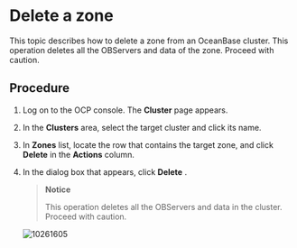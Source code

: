 # Delete a zone

This topic describes how to delete a zone from an OceanBase cluster. This operation deletes all the OBServers and data of the zone. Proceed with caution.

## Procedure

1. Log on to the OCP console. The **Cluster** page appears.

2. In the **Clusters** area, select the target cluster and click its name.

3. In **Zones** list, locate the row that contains the target zone, and click **Delete** in the **Actions** column.

4. In the dialog box that appears, click **Delete** .

    > **Notice**
    >
    > This operation deletes all the OBServers and data in the cluster. Proceed with caution.

    ![10261605](https://obbusiness-private.oss-cn-shanghai.aliyuncs.com/doc/img/ocp/%E5%88%A0%E9%99%A4zone.png)
